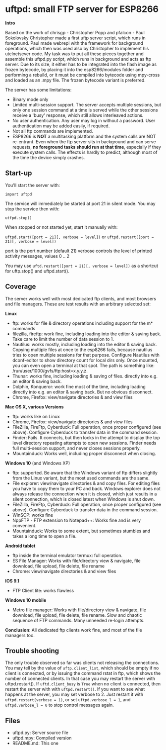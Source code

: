 ﻿# uftpd: small FTP server for ESP8266

**Intro**

Based on the work of chrisgp - Christopher Popp and pfalcon - Paul Sokolovsky
Christopher made a first uftp server script, which runs in foreground.
Paul made webrepl with the framework for background operations, which then was used
also by Christopher to implement his utelnetsever code.
My task was to put all these pieces together and assemble this uftpd.py script,
which runs in background and acts as ftp server.
Due to its size, it either has to be integrated into the flash image as frozen
bytecode, by placing it into the esp8266/modules folder and performing a rebuild,
or it must be compiled into bytecode using mpy-cross and loaded as an .mpy file.
The frozen bytecode variant is preferred.

The server has some limitations:
- Binary mode only
- Limited multi-session support. The server accepts multiple sessions, but only
one session command at a time is served while the other sessions receive a 'busy'
response, which still allows interleaved actions.
- No user authentication. Any user may log in without a password. User
authentication may be added easily, if required.
- Not all ftp commands are implemented.
- ESP8266 is **NOT** a multitasking platform and the system calls are NOT re-entrant.
Even when the ftp server sits in background and can serve requests, **no
foreground tasks should run at that time**, especially if they execute system calls.
The effects is hardly to predict, although most of the time the device simply
crashes.


## Start-up

You'll start the server with:

`import uftpd`

The service will immediately be started at port 21 in silent mode. You may
stop the service then with:

`utfpd.stop()`

When stopped or not started yet, start it manually with:

`uftpd.start([port = 21][, verbose = level])`
or
`uftpd.restart([port = 21][, verbose = level])`

port is the port number (default 21)
verbose controls the level of printed activity messages, values 0 .. 2

You may use
`uftd.restart([port = 21][, verbose = level])`
as a shortcut for uftp.stop() and uftpd.start().

## Coverage
The server works well with most dedicated ftp clients, and most browsers and file
managers. These are test results with an arbitrary selected set:

**Linux**

- ftp: works for file & directory operations including support for the m* commands
- filezilla, fireftp: work fine, including loading into the editor & saving back.
Take care to limit the number of data session to 1.
- Nautilus: works mostly, including loading into the editor & saving back.
Copying multiple files at once to the esp8266 fails, because nautilus tries
to open multiple sessions for that purpose.
Configure Nautilus with dconf-editor to show directory count for local dirs only.
Once mounted, you can even open a terminal at that spot.
The path is something like: /run/user/1000/gvfs/ftp:host=x.y.y.z.
- Thunar: works fine, including loading & saving of files.
directly into e.g. an editor & saving back.
- Dolphin, Konqueror: work fine most of the time, including loading
directly into e.g. an editor & saving back. But no obvious disconnect.
- Chrome, Firefox: view/navigate directories & and view files

**Mac OS X, various Versions**

- ftp: works like on Linux
- Chrome, Firefox: view/navigate directories & and view files
- FileZilla, FireFtp, Cyberduck: Full operation, once proper configured (see above).
Configure Cyberduck to transfer data in the command session.
- Finder: Fails. It connects, but then locks in the attempt to display the
top level directory repeating attempts to open new sessions. Finder needs
full multi-session support, and never closes sessions properly.
- Mountainduck: Works well, including proper disconnect when closing.


**Windows 10** (and Windows XP)

- ftp: supported. Be aware that the Windows variant of ftp differs slightly
from the Linux variant, but the most used commands are the same.
- File explorer: view/navigate directories & and copy files. For editing files you
have to copy them to your PC and back. Windows explorer does not always release the
connection when it is closed, which just results in a silent connection, which
is closed latest when Windows is shut down.
- FileZilla, FireFtp, Cyberduck: Full operation, once proper configured (see above).
Configure Cyberduck to transfer data in the command session.
- WinSCP: works fine
- NppFTP - FTP extension to Notepad++: Works fine and is very convenient.
- Mountainduck: Works to some extent, but sometimes stumbles and takes a long
time to open a file.

**Android tablet**

- ftp inside the terminal emulator termux: full operation.
- ES File Manager: Works with file/directory view & navigate, file download,
file upload, file delete, file rename
- Chrome: view/navigate directories & and view files

**IOS 9.1**

- FTP Client lite: works flawless

**Windows 10 mobile**

- Metro file manager: Works with file/directory view & navigate, file download,
file upload, file delete, file rename. Slow and chaotic sequence of FTP commands.
Many unneeded re-login attempts.

**Conclusion**: All dedicated ftp clients work fine, and most
of the file managers too.

## Trouble shooting
The only trouble observed so far was clients not releasing the connections. You may tell
by the value of `uftp.client_list`, which should be empty if no client is connected, or by issuing the command rstat in ftp, which shows the number of connected clients.
In that case you may restart the server with uftpd.restart(). If `uftd.client_busy`
is `True` when no client is connected, then restart the server with with
`uftpd.restart()`. If you want to see what happens at the server, you may set verbose to 2.
Just restart it with  `uftpd.restart(verbose = 1)`,  or set `uftpd.verbose_l = 1`, and
`uftpd.verbose_l = 0` to stop control messages again.

## Files
- uftpd.py: Server source file
- uftpd.mpy: Compiled version
- README.md: This one

